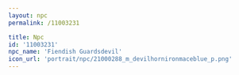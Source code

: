 ```yaml
---
layout: npc
permalink: /11003231

title: Npc
id: '11003231'
npc_name: 'Fiendish Guardsdevil'
icon_url: 'portrait/npc/21000288_m_devilhornironmaceblue_p.png'
---
```

